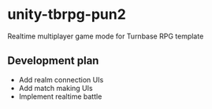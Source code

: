 # unity-tbrpg-pun2
Realtime multiplayer game mode for Turnbase RPG template

## Development plan
- Add realm connection UIs
- Add match making UIs
- Implement realtime battle
